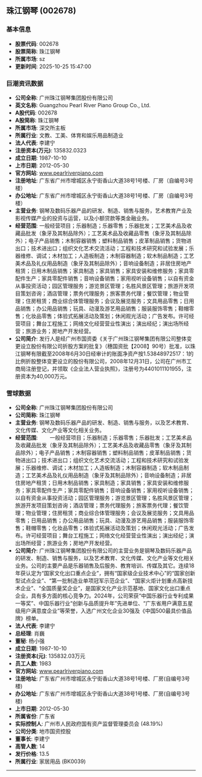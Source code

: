 ## 珠江钢琴 (002678)

### 基本信息

- **股票代码**: 002678
- **股票简称**: 珠江钢琴
- **所属市场**: sz
- **更新时间**: 2025-10-25 15:47:00

### 巨潮资讯数据

- **公司全称**: 广州珠江钢琴集团股份有限公司
- **英文名称**: Guangzhou Pearl River Piano Group Co., Ltd.
- **A股代码**: 002678
- **A股简称**: 珠江钢琴
- **所属市场**: 深交所主板
- **所属行业**: 文教、工美、体育和娱乐用品制造业
- **法人代表**: 李建宁
- **注册资本(万元)**: 135832.0323
- **成立日期**: 1987-10-10
- **上市日期**: 2012-05-30
- **官方网站**: www.pearlriverpiano.com
- **注册地址**: 广东省广州市增城区永宁街香山大道38号1号楼、厂房（自编号3号楼）
- **办公地址**: 广东省广州市增城区永宁街香山大道38号1号楼、厂房（自编号3号楼）
- **主营业务**: 钢琴及数码乐器产品的研发、制造、销售与服务，艺术教育产业及影视传媒产业的投资与运营，以及小额贷款等类金融业务。
- **经营范围**: 一般经营项目；乐器制造；乐器零售；乐器批发；工艺美术品及收藏品批发（象牙及其制品除外）；工艺美术品及收藏品零售（象牙及其制品除外）；电子产品销售；木制容器销售；塑料制品销售；皮革制品销售；货物进出口；技术进出口；组织文化艺术交流活动；工程和技术研究和试验发展；乐器维修、调试；木材加工；人造板制造；木制容器制造；软木制品制造；工艺美术品及礼仪用品制造（象牙及其制品除外）；音响设备制造；非居住房地产租赁；日用木制品销售；家具制造；家具销售；家具安装和维修服务；家具零配件生产；家具零配件销售；音响设备销售；家用视听设备销售；以自有资金从事投资活动；园区管理服务；游览景区管理；名胜风景区管理；旅游开发项目策划咨询；酒店管理；票务代理服务；旅客票务代理；餐饮管理；物业管理；住房租赁；商业综合体管理服务；会议及展览服务；文具用品零售；日用品销售；办公用品销售；玩具、动漫及游艺用品销售；服装服饰零售；鞋帽零售；化妆品零售；体验式拓展活动及策划；休闲观光活动；广告发布。许可经营项目；舞台工程施工；网络文化经营营业性演出；演出经纪；演出场所经营；旅游业务；房地产开发经营。
- **公司简介**: 发行人是经广州市国资委《关于广州珠江钢琴集团有限公司整体变更设立股份有限公司折股方案的批复》（穗国资批【2008】90号）批准，以珠江钢琴有限截至2008年6月30日经审计的账面净资产按1.53848972517：1的比例折股整体变更设立的股份有限公司，2008年12月31日，公司在广州市工商局注册登记，并领取《企业法人营业执照》，注册号为4401011101955，注册资本为40,000万元。

### 雪球数据

- **公司全称**: 广州珠江钢琴集团股份有限公司
- **公司简称**: 珠江钢琴
- **主营业务**: 钢琴及数码乐器产品的研发、制造、销售与服务，以及艺术教育、文化传媒、文化产业等文化相关业务。
- **经营范围**: 　　一般经营项目；乐器制造；乐器零售；乐器批发；工艺美术品及收藏品批发（象牙及其制品除外）；工艺美术品及收藏品零售（象牙及其制品除外）；电子产品销售；木制容器销售；塑料制品销售；皮革制品销售；货物进出口；技术进出口；组织文化艺术交流活动；工程和技术研究和试验发展；乐器维修、调试；木材加工；人造板制造；木制容器制造；软木制品制造；工艺美术品及礼仪用品制造（象牙及其制品除外）；音响设备制造；非居住房地产租赁；日用木制品销售；家具制造；家具销售；家具安装和维修服务；家具零配件生产；家具零配件销售；音响设备销售；家用视听设备销售；以自有资金从事投资活动；园区管理服务；游览景区管理；名胜风景区管理；旅游开发项目策划咨询；酒店管理；票务代理服务；旅客票务代理；餐饮管理；物业管理；住房租赁；商业综合体管理服务；会议及展览服务；文具用品零售；日用品销售；办公用品销售；玩具、动漫及游艺用品销售；服装服饰零售；鞋帽零售；化妆品零售；体验式拓展活动及策划；休闲观光活动；广告发布。许可经营项目；舞台工程施工；网络文化经营营业性演出；演出经纪；演出场所经营；旅游业务；房地产开发经营。
- **公司简介**: 广州珠江钢琴集团股份有限公司的主营业务是钢琴及数码乐器产品的研发、制造、销售与服务，以及艺术教育、文化传媒、文化产业等文化相关业务。公司的主要产品是乐器销售及后服务、教育培训、传媒及其它。连续18年获认定为“国家文化出口重点企业”，拥有“国家级企业技术中心”的“国家创新型试点企业”、“第一批制造业单项冠军示范企业”、“国家火炬计划重点高新技术企业”、“全国质量奖企业”，是国家文化产业示范基地、国家文化出口重点企业，具有多方面的核心竞争力。2024年，公司荣获“中国乐器行业专利成果一等奖”、中国乐器行业“创新与品质提升年”先进单位、“广东省用户满意五星级用户满意度企业”等荣誉，入选广州文化企业30强及《中国500最具价值品牌》榜单。
- **法人代表**: 李建宁
- **总经理**: 肖巍
- **董秘**: 杨小强
- **成立日期**: 1987-10-10
- **注册资本(元)**: 135832.03万元
- **员工人数**: 1983
- **官方网站**: www.pearlriverpiano.com
- **注册地址**: 广东省广州市增城区永宁街香山大道38号1号楼、厂房(自编号3号楼)
- **办公地址**: 广东省广州市增城区永宁街香山大道38号1号楼、厂房(自编号3号楼)
- **上市日期**: 2012-05-30
- **所属省份**: 广东省
- **实际控制人**: 广州市人民政府国有资产监督管理委员会 (48.19%)
- **公司分类**: 地市国资控股
- **董事长**: 李建宁
- **高管人数**: 14
- **发行价格**: 13.5
- **所属行业**: 家居用品 (BK0039)

---
